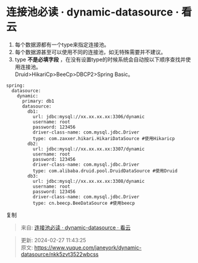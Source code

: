 # 连接池必读 · dynamic-datasource · 看云

1. 每个数据源都有一个type来指定连接池。
2. 每个数据源甚至可以使用不同的连接池，如无特殊需要并不建议。
3. type **不是必填字段** ，在没有设置type的时候系统会自动按以下顺序查找并使用连接池。  
Druid>HikariCp>BeeCp>DBCP2>Spring Basic。

```plain
spring:
  datasource:
    dynamic:
      primary: db1 
      datasource:
        db1:
          url: jdbc:mysql://xx.xx.xx.xx:3306/dynamic
          username: root
          password: 123456
          driver-class-name: com.mysql.jdbc.Driver
          type: com.zaxxer.hikari.HikariDataSource #使用Hikaricp
        db2:
          url: jdbc:mysql://xx.xx.xx.xx:3307/dynamic
          username: root
          password: 123456
          driver-class-name: com.mysql.jdbc.Driver
          type: com.alibaba.druid.pool.DruidDataSource #使用Druid
        db3:
          url: jdbc:mysql://xx.xx.xx.xx:3308/dynamic
          username: root
          password: 123456
          driver-class-name: com.mysql.jdbc.Driver
          type: cn.beecp.BeeDataSource #使用beecp
```

复制  


> 来自: [连接池必读 · dynamic-datasource · 看云](https://www.kancloud.cn/tracy5546/dynamic-datasource/2270949)
>



> 更新: 2024-02-27 11:43:25  
> 原文: <https://www.yuque.com/janeyork/dynamic-datasource/nkk5zvt3522wbcss>